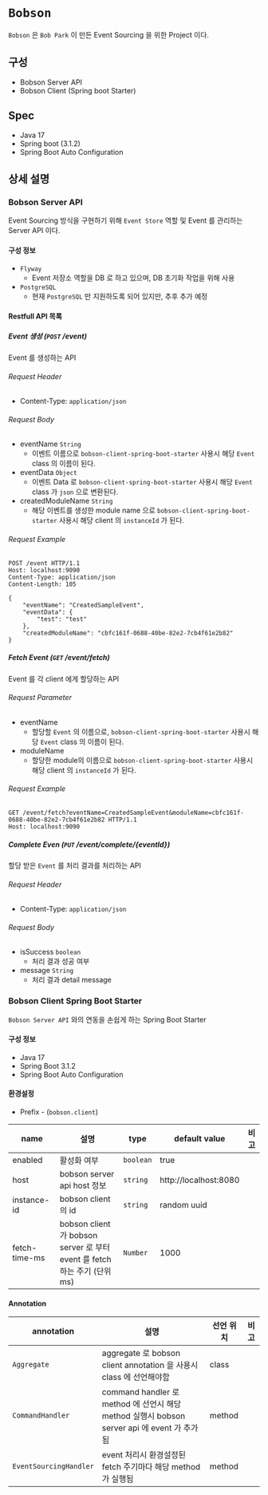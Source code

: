 # `Bobson`

`Bobson` 은 `Bob Park` 이 만든 Event Sourcing 을 위한 Project 이다.

## 구성

* Bobson Server API
* Bobson Client (Spring boot Starter)

## Spec

* Java 17
* Spring boot (3.1.2)
* Spring Boot Auto Configuration

## 상세 설명

### Bobson Server API

Event Sourcing 방식을 구현하기 위해 `Event Store` 역할 및 Event 를 관리하는 Server API 이다.

#### 구성 정보

* `Flyway`
    * Event 저장소 역할을 DB 로 하고 있으며, DB 초기화 작업을 위해 사용
* `PostgreSQL`
    * 현재 `PostgreSQL` 만 지원하도록 되어 있지만, 추후 추가 예정

#### Restfull API 목록

##### Event 생성 (`POST` /event)

Event 를 생성하는 API

###### Request Header

* Content-Type: `application/json`

###### Request Body

* eventName `String`
    * 이벤트 이름으로 `bobson-client-spring-boot-starter` 사용시 해당 `Event` class 의 이름이 된다.
* eventData `Object`
    * 이벤트 Data 로 `bobson-client-spring-boot-starter` 사용시 해당 `Event` class 가 `json` 으로 변환된다.
* createdModuleName `String`
    * 해당 이벤트를 생성한 module name 으로 `bobson-client-spring-boot-starter` 사용시 해당 client 의 `instanceId` 가 된다.

###### Request Example

```http request
POST /event HTTP/1.1
Host: localhost:9090
Content-Type: application/json
Content-Length: 105

{
    "eventName": "CreatedSampleEvent",
    "eventData": {
        "test": "test"
    },
    "createdModuleName": "cbfc161f-0688-40be-82e2-7cb4f61e2b82"
}
```

##### Fetch Event (`GET` /event/fetch)

Event 를 각 client 에게 할당하는 API

###### Request Parameter

* eventName
    * 할당할 `Event` 의 이름으로, `bobson-client-spring-boot-starter` 사용시 해당 `Event` class 의 이름이 된다.
* moduleName
    * 할당한 module의 이름으로 `bobson-client-spring-boot-starter` 사용시 해당 client 의 `instanceId` 가 된다.

###### Request Example

```http request
GET /event/fetch?eventName=CreatedSampleEvent&moduleName=cbfc161f-0688-40be-82e2-7cb4f61e2b82 HTTP/1.1
Host: localhost:9090
```

##### Complete Even (`PUT` /event/complete/{eventId})

할당 받은 `Event` 를 처리 결과를 처리하는 API

###### Request Header

* Content-Type: `application/json`

###### Request Body

* isSuccess `boolean`
    * 처리 결과 성공 여부
* message `String`
    * 처리 결과 detail message

### Bobson Client Spring Boot Starter

`Bobson Server API` 와의 연동을 손쉽게 하는 Spring Boot Starter

#### 구성 정보

* Java 17
* Spring Boot 3.1.2
* Spring Boot Auto Configuration

#### 환경설정

* Prefix - (`bobson.client`)

| name          | 설명                                                             | type      | default value         | 비고 |
|---------------|----------------------------------------------------------------|-----------|-----------------------|----|
| enabled       | 활성화 여부                                                         | `boolean` | true                  |    |
| host          | bobson server api host 정보                                      | `string`  | http://localhost:8080 |    |
| instance-id   | bobson client 의 id                                             | `string`  | random uuid           |    |
| fetch-time-ms | bobson client 가 bobson server 로 부터 event 를 fetch 하는 주기 (단위 ms) | `Number`  | 1000                  |    |

#### Annotation

| annotation             | 설명                                                                           | 선언 위치  | 비고 |
|------------------------|------------------------------------------------------------------------------|--------|----|
| `Aggregate`            | aggregate 로 bobson client annotation 을 사용시 class 에 선언해야함                     | class  |    |
| `CommandHandler`       | command handler 로 method 에 선언시 해당 method 실행시 bobson server api 에 event 가 추가됨 | method |    |
| `EventSourcingHandler` | event 처리시 환경설정된 fetch 주기마다 해당 method 가 실행됨                                   | method |    |
